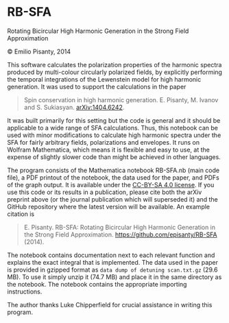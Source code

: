 RB-SFA
======

Rotating Bicircular High Harmonic Generation in the Strong Field Approximation

© Emilio Pisanty, 2014

This software calculates the polarization properties of the harmonic spectra produced by multi-colour circularly polarized fields, by explicitly performing the temporal integrations of the Lewenstein model for high harmonic generation. It was used to support the calculations in the paper

> Spin conservation in high harmonic generation. E. Pisanty, M. Ivanov and S. Sukiasyan. [arXiv:1404.6242](http://arxiv.org/abs/1404.6242).

It was built primarily for this setting but the code is general and it should be applicable to a wide range of SFA calculations. Thus, this notebook can be used with minor modifications to calculate high harmonic spectra under the SFA for fairly arbitrary fields, polarizations and envelopes. It runs on Wolfram Mathematica, which means it is flexible and easy to use, at the expense of slightly slower code than might be achieved in other languages.

The program consists of the Mathematica notebook RB-SFA.nb (main code file), a PDF printout of the notebook, the data used for the paper, and PDFs of the graph output. It is available under the [CC-BY-SA 4.0 license](https://creativecommons.org/licenses/by-sa/4.0/). If you use this code or its results in a publication, please cite both the arXiv preprint above (or the journal publication which will superseded it) and the GitHub repository where the latest version will be available. An example citation is 

> E. Pisanty. RB-SFA: Rotating Bicircular High Harmonic Generation in the Strong Field Approximation. https://github.com/episanty/RB-SFA (2014).

The notebook contains documentation next to each relevant function and explains the exact integral that is implemented. The data used in the paper is provided in gzipped format as `data dump of detuning scan.txt.gz` (29.6 MB). To use it simply unzip it (74.7 MB) and place it in the same directory as the notebook. The notebook contains the appropriate importing instructions.

The author thanks Luke Chipperfield for crucial assistance in writing this program.

